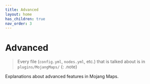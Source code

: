 ```yaml
---
title: Advanced
layout: home
has_children: true
nav_order: 3
---
```


# Advanced
> Every file (`config.yml`, `nodes.yml`, etc.) that is talked about is in `plugins/MojangMaps/`
{: .note}

Explanations about advanced features in Mojang Maps.